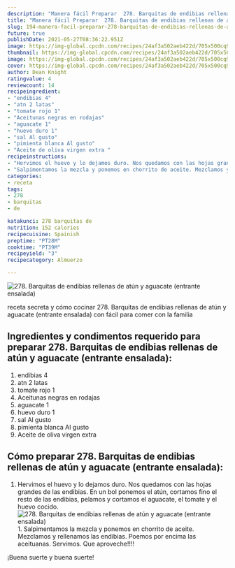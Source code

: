 ```yaml
---
description: "Manera fácil Preparar  278. Barquitas de endibias rellenas de atún y aguacate (entrante ensalada)"
title: "Manera fácil Preparar  278. Barquitas de endibias rellenas de atún y aguacate (entrante ensalada)"
slug: 194-manera-facil-preparar-278-barquitas-de-endibias-rellenas-de-atun-y-aguacate-entrante-ensalada
future: true
publishDate: 2021-05-27T08:36:22.951Z
image: https://img-global.cpcdn.com/recipes/24af3a502aeb422d/705x500cq90/278-barquitas-de-endibias-rellenas-de-atun-y-aguacate-entrante-ensalada-foto-principal.jpg
thumbnail: https://img-global.cpcdn.com/recipes/24af3a502aeb422d/705x500cq90/278-barquitas-de-endibias-rellenas-de-atun-y-aguacate-entrante-ensalada-foto-principal.jpg
image: https://img-global.cpcdn.com/recipes/24af3a502aeb422d/705x500cq90/278-barquitas-de-endibias-rellenas-de-atun-y-aguacate-entrante-ensalada-foto-principal.jpg
cover: https://img-global.cpcdn.com/recipes/24af3a502aeb422d/705x500cq90/278-barquitas-de-endibias-rellenas-de-atun-y-aguacate-entrante-ensalada-foto-principal.jpg
author: Dean Knight
ratingvalue: 4
reviewcount: 14
recipeingredient:
- "endibias 4"
- "atn 2 latas"
- "tomate rojo 1"
- "Aceitunas negras en rodajas"
- "aguacate 1"
- "huevo duro 1"
- "sal Al gusto"
- "pimienta blanca Al gusto"
- "Aceite de oliva virgen extra "
recipeinstructions:
- "Hervimos el huevo y lo dejamos duro. Nos quedamos con las hojas grandes de las endibias. En un bol ponemos el atún, cortamos fino el resto de las endibias, pelamos y cortamos el aguacate, el tomate y el huevo cocido."
- "Salpimentamos la mezcla y ponemos en chorrito de aceite. Mezclamos y rellenamos las endibias. Poemos por encima las aceituanas. Servimos. Que aproveche!!!!"
categories:
- receta
tags:
- 278
- barquitas
- de

katakunci: 278 barquitas de 
nutrition: 152 calories
recipecuisine: Spainish
preptime: "PT28M"
cooktime: "PT39M"
recipeyield: "3"
recipecategory: Almuerzo

---
```



![278. Barquitas de endibias rellenas de atún y aguacate (entrante ensalada)](https://img-global.cpcdn.com/recipes/24af3a502aeb422d/705x500cq90/278-barquitas-de-endibias-rellenas-de-atun-y-aguacate-entrante-ensalada-foto-principal.jpg)

receta secreta y cómo cocinar 278. Barquitas de endibias rellenas de atún y aguacate (entrante ensalada) con fácil para comer con la familia

<!--inarticleads1-->

## Ingredientes y condimentos requerido para preparar 278. Barquitas de endibias rellenas de atún y aguacate (entrante ensalada):

1. endibias 4
1. atn 2 latas
1. tomate rojo 1
1. Aceitunas negras en rodajas
1. aguacate 1
1. huevo duro 1
1. sal Al gusto
1. pimienta blanca Al gusto
1. Aceite de oliva virgen extra 



<!--inarticleads2-->

## Cómo preparar 278. Barquitas de endibias rellenas de atún y aguacate (entrante ensalada):

1. Hervimos el huevo y lo dejamos duro. Nos quedamos con las hojas grandes de las endibias. En un bol ponemos el atún, cortamos fino el resto de las endibias, pelamos y cortamos el aguacate, el tomate y el huevo cocido.
<img src="https://img-global.cpcdn.com/steps/970daf900f018f07/160x128cq70/foto-del-paso-1-de-la-receta-278-barquitas-de-endibias-rellenas-de-atun-y-aguacate-entrante-ensalada.jpg" alt="278. Barquitas de endibias rellenas de atún y aguacate (entrante ensalada)">1. Salpimentamos la mezcla y ponemos en chorrito de aceite. Mezclamos y rellenamos las endibias. Poemos por encima las aceituanas. Servimos. Que aproveche!!!!



¡Buena suerte y buena suerte!

